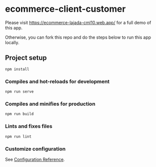 # ecommerce-client-customer
Please visit https://ecommerce-lajada-cml10.web.app/ for a full demo of this app.

Otherwise, you can fork this repo and do the steps below to run this app locally.
## Project setup
```
npm install
```

### Compiles and hot-reloads for development
```
npm run serve
```

### Compiles and minifies for production
```
npm run build
```

### Lints and fixes files
```
npm run lint
```

### Customize configuration
See [Configuration Reference](https://cli.vuejs.org/config/).
